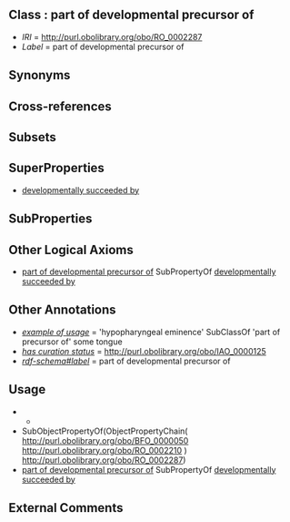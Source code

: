 
## Class : part of developmental precursor of

 * *IRI* = http://purl.obolibrary.org/obo/RO_0002287
 * *Label* = part of developmental precursor of

## Synonyms


## Cross-references


## Subsets


## SuperProperties

 * [developmentally succeeded by](../../RO/86/RO_0002286.md)

## SubProperties


## Other Logical Axioms

 * [part of developmental precursor of](../../RO/87/RO_0002287.md) SubPropertyOf [developmentally succeeded by](../../RO/86/RO_0002286.md)

## Other Annotations

 * *[example of usage](../../IAO/12/IAO_0000112.md)* = 'hypopharyngeal eminence' SubClassOf 'part of precursor of' some tongue
 * *[has curation status](../../IAO/14/IAO_0000114.md)* = http://purl.obolibrary.org/obo/IAO_0000125
 * *[rdf-schema#label](../../el/rdf-schema#label.md)* = part of developmental precursor of

## Usage

 * -
 * SubObjectPropertyOf(ObjectPropertyChain( <http://purl.obolibrary.org/obo/BFO_0000050> <http://purl.obolibrary.org/obo/RO_0002210> ) <http://purl.obolibrary.org/obo/RO_0002287>)
 * [part of developmental precursor of](../../RO/87/RO_0002287.md) SubPropertyOf [developmentally succeeded by](../../RO/86/RO_0002286.md)

## External Comments

